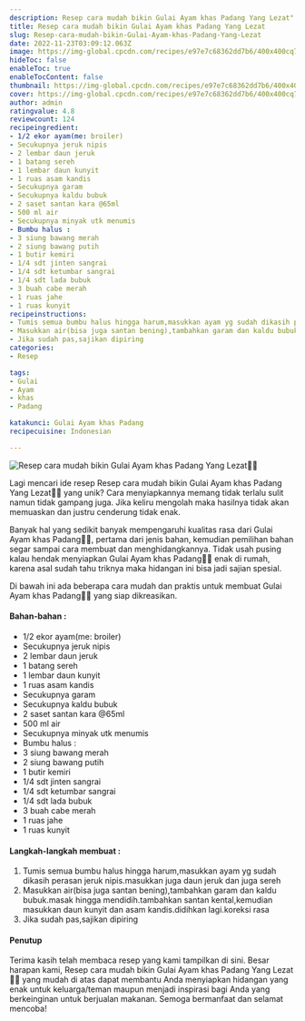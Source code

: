 ```yaml
---
description: Resep cara mudah bikin Gulai Ayam khas Padang Yang Lezat"
title: Resep cara mudah bikin Gulai Ayam khas Padang Yang Lezat
slug: Resep-cara-mudah-bikin-Gulai-Ayam-khas-Padang-Yang-Lezat
date: 2022-11-23T03:09:12.063Z
image: https://img-global.cpcdn.com/recipes/e97e7c68362dd7b6/400x400cq70/photo.jpg
hideToc: false
enableToc: true
enableTocContent: false
thumbnail: https://img-global.cpcdn.com/recipes/e97e7c68362dd7b6/400x400cq70/photo.jpg
cover: https://img-global.cpcdn.com/recipes/e97e7c68362dd7b6/400x400cq70/photo.jpg
author: admin
ratingvalue: 4.8
reviewcount: 124
recipeingredient:
- 1/2 ekor ayam(me: broiler)
- Secukupnya jeruk nipis
- 2 lembar daun jeruk
- 1 batang sereh
- 1 lembar daun kunyit
- 1 ruas asam kandis
- Secukupnya garam
- Secukupnya kaldu bubuk
- 2 saset santan kara @65ml
- 500 ml air
- Secukupnya minyak utk menumis
- Bumbu halus :
- 3 siung bawang merah
- 2 siung bawang putih
- 1 butir kemiri
- 1/4 sdt jinten sangrai
- 1/4 sdt ketumbar sangrai
- 1/4 sdt lada bubuk
- 3 buah cabe merah
- 1 ruas jahe
- 1 ruas kunyit
recipeinstructions:
- Tumis semua bumbu halus hingga harum,masukkan ayam yg sudah dikasih perasan jeruk nipis.masukkan juga daun jeruk dan juga sereh
- Masukkan air(bisa juga santan bening),tambahkan garam dan kaldu bubuk.masak hingga mendidih.tambahkan santan kental,kemudian masukkan daun kunyit dan asam kandis.didihkan lagi.koreksi rasa
- Jika sudah pas,sajikan dipiring
categories:
- Resep

tags:
- Gulai
- Ayam
- khas
- Padang

katakunci: Gulai Ayam khas Padang
recipecuisine: Indonesian

---
```


![Resep cara mudah bikin Gulai Ayam khas Padang Yang Lezat👩‍🍳](https://img-global.cpcdn.com/recipes/e97e7c68362dd7b6/400x400cq70/photo.jpg)

Lagi mencari ide resep Resep cara mudah bikin Gulai Ayam khas Padang Yang Lezat👩‍🍳 yang unik? Cara menyiapkannya memang tidak terlalu sulit namun tidak gampang juga. Jika keliru mengolah maka hasilnya tidak akan memuaskan dan justru cenderung tidak enak.

Banyak hal yang sedikit banyak mempengaruhi kualitas rasa dari Gulai Ayam khas Padang👩‍🍳, pertama dari jenis bahan, kemudian pemilihan bahan segar sampai cara membuat dan menghidangkannya. Tidak usah pusing kalau hendak menyiapkan Gulai Ayam khas Padang👩‍🍳 enak di rumah, karena asal sudah tahu triknya maka hidangan ini bisa jadi sajian spesial.

Di bawah ini ada beberapa cara mudah dan praktis untuk membuat Gulai Ayam khas Padang👩‍🍳 yang siap dikreasikan.

<!--inarticleads1-->

#### Bahan-bahan :

- 1/2 ekor ayam(me: broiler)
- Secukupnya jeruk nipis
- 2 lembar daun jeruk
- 1 batang sereh
- 1 lembar daun kunyit
- 1 ruas asam kandis
- Secukupnya garam
- Secukupnya kaldu bubuk
- 2 saset santan kara @65ml
- 500 ml air
- Secukupnya minyak utk menumis
- Bumbu halus :
- 3 siung bawang merah
- 2 siung bawang putih
- 1 butir kemiri
- 1/4 sdt jinten sangrai
- 1/4 sdt ketumbar sangrai
- 1/4 sdt lada bubuk
- 3 buah cabe merah
- 1 ruas jahe
- 1 ruas kunyit

<!--inarticleads2-->

#### Langkah-langkah membuat :

1. Tumis semua bumbu halus hingga harum,masukkan ayam yg sudah dikasih perasan jeruk nipis.masukkan juga daun jeruk dan juga sereh
1. Masukkan air(bisa juga santan bening),tambahkan garam dan kaldu bubuk.masak hingga mendidih.tambahkan santan kental,kemudian masukkan daun kunyit dan asam kandis.didihkan lagi.koreksi rasa
1. Jika sudah pas,sajikan dipiring

#### Penutup

Terima kasih telah membaca resep yang kami tampilkan di sini. Besar harapan kami, Resep cara mudah bikin Gulai Ayam khas Padang Yang Lezat👩‍🍳 yang mudah di atas dapat membantu Anda menyiapkan hidangan yang enak untuk keluarga/teman maupun menjadi inspirasi bagi Anda yang berkeinginan untuk berjualan makanan. Semoga bermanfaat dan selamat mencoba!